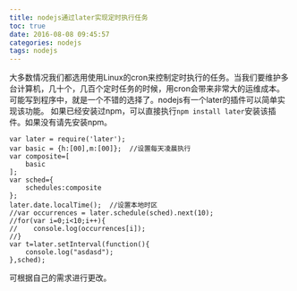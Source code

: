 ```yaml
---
title: nodejs通过later实现定时执行任务
toc: true
date: 2016-08-08 09:45:57
categories: nodejs
tags: nodejs
---
```


大多数情况我们都选用使用Linux的cron来控制定时执行的任务。当我们要维护多台计算机，几十个，几百个定时任务的时候，用cron会带来非常大的运维成本。可能写到程序中，就是一个不错的选择了。nodejs有一个later的插件可以简单实现该功能。
如果已经安装过npm，可以直接执行``npm install later``安装该插件。如果没有请先安装npm。

```
var later = require('later');
var basic = {h:[00],m:[00]};  //设置每天凌晨执行
var composite=[
    basic
];
var sched={
    schedules:composite
};
later.date.localTime();  //设置本地时区
//var occurrences = later.schedule(sched).next(10);
//for(var i=0;i<10;i++){
//    console.log(occurrences[i]);
//}
var t=later.setInterval(function(){
    console.log("asdasd");
},sched);
```

可根据自己的需求进行更改。
